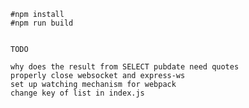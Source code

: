     #npm install
    #npm run build


    TODO

    why does the result from SELECT pubdate need quotes
    properly close websocket and express-ws
    set up watching mechanism for webpack
    change key of list in index.js